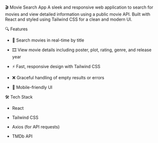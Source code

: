 🎬 Movie Search App
A sleek and responsive web application to search for movies and view detailed information using a public movie API. Built with React and styled using Tailwind CSS for a clean and modern UI.

🔍 Features
- 🔎 Search movies in real-time by title

- 🎞️ View movie details including poster, plot, rating, genre, and release year

- ⚡ Fast, responsive design with Tailwind CSS

- ❌ Graceful handling of empty results or errors

- 📱 Mobile-friendly UI

🛠️ Tech Stack

- React

- Tailwind CSS

- Axios (for API requests)

- TMDb API 
